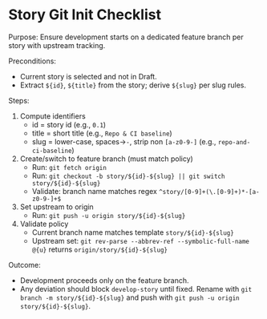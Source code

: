 # Story Git Init Checklist

Purpose: Ensure development starts on a dedicated feature branch per story with upstream tracking.

Preconditions:
- Current story is selected and not in Draft.
- Extract `${id}`, `${title}` from the story; derive `${slug}` per slug rules.

Steps:
1. Compute identifiers
   - id = story id (e.g., `0.1`)
   - title = short title (e.g., `Repo & CI baseline`)
   - slug = lower-case, spaces→`-`, strip non `[a-z0-9-]` (e.g., `repo-and-ci-baseline`)
2. Create/switch to feature branch (must match policy)
   - Run: `git fetch origin`
   - Run: `git checkout -b story/${id}-${slug} || git switch story/${id}-${slug}`
   - Validate: branch name matches regex `^story/[0-9]+(\.[0-9]+)*-[a-z0-9-]+$`
3. Set upstream to origin
   - Run: `git push -u origin story/${id}-${slug}`
4. Validate policy
   - Current branch name matches template `story/${id}-${slug}`
   - Upstream set: `git rev-parse --abbrev-ref --symbolic-full-name @{u}` returns `origin/story/${id}-${slug}`

Outcome:
- Development proceeds only on the feature branch.
- Any deviation should block `develop-story` until fixed. Rename with `git branch -m story/${id}-${slug}` and push with `git push -u origin story/${id}-${slug}`.
